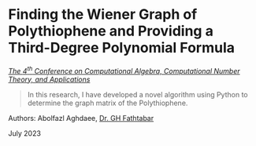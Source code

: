 # Finding the Wiener Graph of Polythiophene and Providing a Third-Degree Polynomial Formula

_[The $4^t{^h}$ Conference on Computational Algebra, Computational Number Theory, and Applications](https://cacna2023.kashanu.ac.ir/en/index.php)_

> In this research, I have developed a novel algorithm using Python to determine the graph matrix of the Polythiophene. 


Authors: Abolfazl Aghdaee, [Dr. GH Fathtabar](https://scholar.google.com/citations?user=doa3Y-YAAAAJ&hl=en)

July 2023
